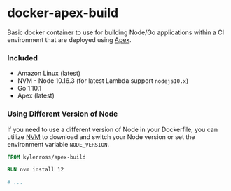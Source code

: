 # docker-apex-build
Basic docker container to use for building Node/Go applications within a CI environment that are deployed using [Apex](https://apex.run).

### Included
- Amazon Linux (latest)
- NVM - Node 10.16.3 (for latest Lambda support `nodejs10.x`)
- Go 1.10.1
- Apex (latest)

### Using Different Version of Node
If you need to use a different version of Node in your Dockerfile, you can utilize [NVM](https://nvm.sh) to download and switch your Node version or set the environment variable `NODE_VERSION`.

```dockerfile
FROM kylerross/apex-build

RUN nvm install 12

# ...
```
